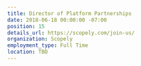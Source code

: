 ```yaml
---
title: Director of Platform Partnerships
date: 2018-06-18 00:00:00 -07:00
position: 15
details_url: https://scopely.com/join-us/
organization: Scopely
employment_type: Full Time
location: TBD
---
```


